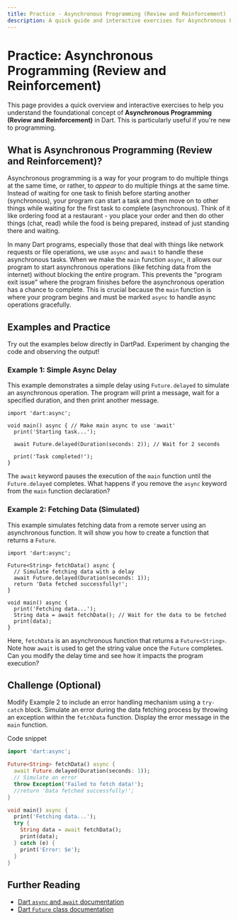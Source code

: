 ```yaml
---
title: Practice - Asynchronous Programming (Review and Reinforcement)
description: A quick guide and interactive exercises for Asynchronous Programming (Review and Reinforcement) in Dart.
---
```


# Practice: Asynchronous Programming (Review and Reinforcement)

This page provides a quick overview and interactive exercises to help you understand the foundational concept of **Asynchronous Programming (Review and Reinforcement)** in Dart. This is particularly useful if you're new to programming.

## What is Asynchronous Programming (Review and Reinforcement)?

Asynchronous programming is a way for your program to do multiple things at the same time, or rather, to *appear* to do multiple things at the same time. Instead of waiting for one task to finish before starting another (synchronous), your program can start a task and then move on to other things while waiting for the first task to complete (asynchronous). Think of it like ordering food at a restaurant - you place your order and then do other things (chat, read) while the food is being prepared, instead of just standing there and waiting.

In many Dart programs, especially those that deal with things like network requests or file operations, we use `async` and `await` to handle these asynchronous tasks. When we make the `main` function `async`, it allows our program to start asynchronous operations (like fetching data from the internet) without blocking the entire program. This prevents the "program exit issue" where the program finishes before the asynchronous operation has a chance to complete. This is crucial because the `main` function is where your program begins and must be marked `async` to handle async operations gracefully.

## Examples and Practice

Try out the examples below directly in DartPad. Experiment by changing the code and observing the output!

### Example 1: Simple Async Delay

This example demonstrates a simple delay using `Future.delayed` to simulate an asynchronous operation. The program will print a message, wait for a specified duration, and then print another message.

```dartpad:run-dart
import 'dart:async';

void main() async { // Make main async to use 'await'
  print('Starting task...');

  await Future.delayed(Duration(seconds: 2)); // Wait for 2 seconds

  print('Task completed!');
}
```

The `await` keyword pauses the execution of the `main` function until the `Future.delayed` completes. What happens if you remove the `async` keyword from the `main` function declaration?

### Example 2: Fetching Data (Simulated)

This example simulates fetching data from a remote server using an asynchronous function. It will show you how to create a function that returns a `Future`.

```dartpad:run-dart
import 'dart:async';

Future<String> fetchData() async {
  // Simulate fetching data with a delay
  await Future.delayed(Duration(seconds: 1));
  return 'Data fetched successfully!';
}

void main() async {
  print('Fetching data...');
  String data = await fetchData(); // Wait for the data to be fetched
  print(data);
}
```

Here, `fetchData` is an asynchronous function that returns a `Future<String>`. Note how `await` is used to get the string value once the `Future` completes. Can you modify the delay time and see how it impacts the program execution?

## Challenge (Optional)
Modify Example 2 to include an error handling mechanism using a `try-catch` block. Simulate an error during the data fetching process by throwing an exception within the `fetchData` function. Display the error message in the `main` function.

Code snippet

```dart
import 'dart:async';

Future<String> fetchData() async {
  await Future.delayed(Duration(seconds: 1));
  // Simulate an error
  throw Exception('Failed to fetch data!');
  //return 'Data fetched successfully!';
}

void main() async {
  print('Fetching data...');
  try {
    String data = await fetchData();
    print(data);
  } catch (e) {
    print('Error: $e');
  }
}
```

## Further Reading

*   [Dart `async` and `await` documentation](https://dart.dev/codelabs/async-await)
*   [Dart `Future` class documentation](https://api.dart.dev/stable/dart-async/Future-class.html)
